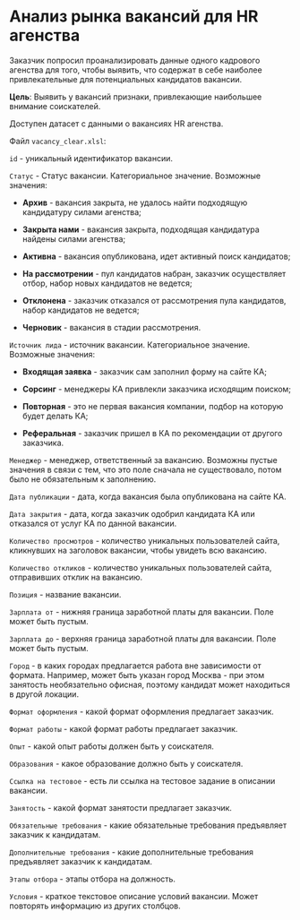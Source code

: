 # Анализ рынка вакансий для HR агенства

Заказчик попросил проанализировать данные одного кадрового агенства для того, чтобы выявить, что содержат в себе наиболее привлекательные для потенциальных кандидатов вакансии.

**Цель**: Выявить у вакансий признаки, привлекающие наибольшее внимание соискателей. 

Доступен датасет с данными о вакансиях HR агенства.

Файл `vacancy_clear.xlsl`:

`id` - уникальный идентификатор вакансии.

`Статус` - Статус вакансии. Категориальное значение. Возможные значения:

* **Архив** - вакансия закрыта, не удалось найти подходящую кандидатуру силами агенства;

* **Закрыта нами** - вакансия закрыта, подходящая кандидатура найдены силами агенства;

* **Активна** - вакансия опубликована, идет активный поиск кандидатов;

* **На рассмотрении** - пул кандидатов набран, заказчик осуществляет отбор, набор новых кандидатов не ведется;

* **Отклонена** - заказчик отказался от рассмотрения пула кандидатов, набор кандидатов не ведется;

* **Черновик** - вакансия в стадии рассмотрения.

`Источник лида` - источник вакансии. Категориальное значение. Возможные значения:

* **Входящая заявка** - заказчик сам заполнил форму на сайте КА;

* **Сорсинг** - менеджеры КА привлекли заказчика исходящим поиском;

* **Повторная** - это не первая вакансия компании, подбор на которую будет делать КА;

* **Реферальная** - заказчик пришел в КА по рекомендации от другого заказчика.

`Менеджер` - менеджер, ответственный за вакансию. Возможны пустые значения в связи с тем, что это поле сначала не существовало, потом было не обязательным к заполнению.

`Дата публикации` - дата, когда вакансия была опубликована на сайте КА.

`Дата закрытия` - дата, когда заказчик одобрил кандидата КА или отказался от услуг КА по данной вакансии.

`Количество просмотров` - количество уникальных пользователей сайта, кликнувших на заголовок вакансии, чтобы увидеть всю вакансию.

`Количество откликов` - количество уникальных пользователей сайта, отправивших отклик на вакансию.

`Позиция` - название вакансии.

`Зарплата от` - нижняя граница заработной платы для вакансии. Поле может быть пустым.

`Зарплата до` - верхняя граница заработной платы для вакансии. Поле может быть пустым.

`Город` - в каких городах предлагается работа вне зависимости от формата. Например, может быть указан город Москва - при этом занятость необязательно офисная, поэтому кандидат может находиться в другой локации.

`Формат оформления` - какой формат оформления предлагает заказчик.

`Формат работы` - какой формат работы предлагает заказчик.

`Опыт` - какой опыт работы должен быть у соискателя.

`Образования` - какое образование должно быть у соискателя.

`Ссылка на тестовое` - есть ли ссылка на тестовое задание в описании вакансии.

`Занятость` - какой формат занятости предлагает заказчик.

`Обязательные требования` - какие обязательные требования предъявляет заказчик к кандидатам.

`Дополнительные требования` - какие дополнительные требования предъявляет заказчик к кандидатам.

`Этапы отбора` - этапы отбора на должность.

`Условия` - краткое текстовое описание условий вакансии. Может повторять информацию из других столбцов. 
